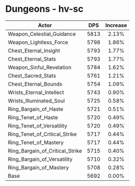 # Dungeons - hv-sc
| Actor | DPS | Increase |
|---|:---:|:---:|
|Weapon_Celestial_Guidance|5813|2.13%|
|Weapon_Lightless_Force|5798|1.86%|
|Chest_Eternal_Insight|5793|1.77%|
|Chest_Eternal_Stats|5793|1.77%|
|Weapon_Sinful_Revelation|5784|1.62%|
|Chest_Sacred_Stats|5761|1.21%|
|Chest_Eternal_Bounds|5754|1.09%|
|Wrists_Eternal_Intellect|5743|0.90%|
|Wrists_Illuminated_Soul|5725|0.58%|
|Ring_Bargain_of_Haste|5721|0.51%|
|Ring_Tenet_of_Haste|5720|0.49%|
|Ring_Tenet_of_Versatility|5720|0.49%|
|Ring_Tenet_of_Critical_Strike|5717|0.44%|
|Ring_Tenet_of_Mastery|5717|0.44%|
|Ring_Bargain_of_Critical_Strike|5715|0.40%|
|Ring_Bargain_of_Versatility|5710|0.32%|
|Ring_Bargain_of_Mastery|5708|0.28%|
|Base|5692|0.00%|

